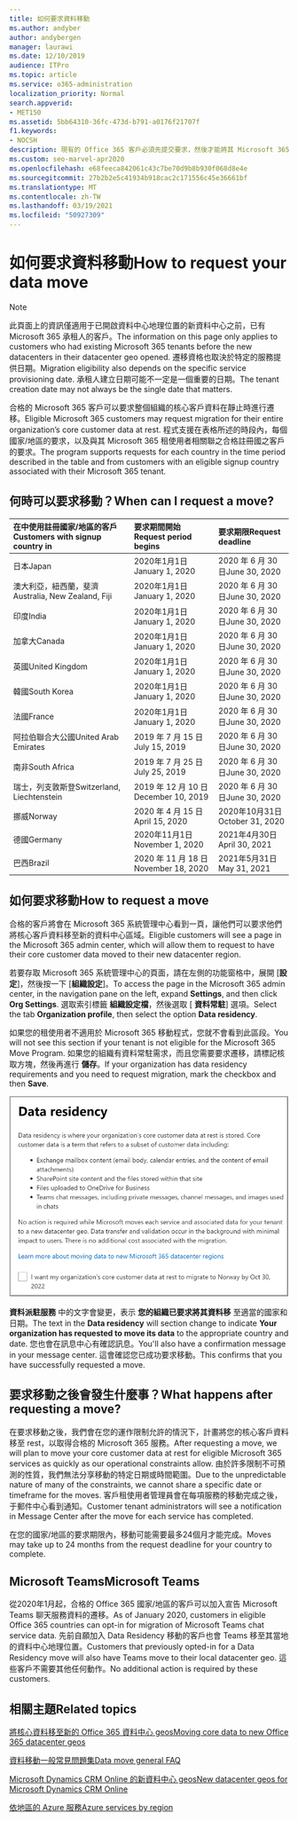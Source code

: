 ```yaml
---
title: 如何要求資料移動
ms.author: andyber
author: andybergen
manager: laurawi
ms.date: 12/10/2019
audience: ITPro
ms.topic: article
ms.service: o365-administration
localization_priority: Normal
search.appverid:
- MET150
ms.assetid: 5bb64310-36fc-473d-b791-a0176f21707f
f1.keywords:
- NOCSH
description: 現有的 Office 365 客戶必須先提交要求，然後才能將其 Microsoft 365 服務資料移至新的地理位置的國家/地區期限。
ms.custom: seo-marvel-apr2020
ms.openlocfilehash: e68feeca842061c43c7be70d9b8b930f068d8e4e
ms.sourcegitcommit: 27b2b2e5c41934b918cac2c171556c45e36661bf
ms.translationtype: MT
ms.contentlocale: zh-TW
ms.lasthandoff: 03/19/2021
ms.locfileid: "50927309"
---
```

# <a name="how-to-request-your-data-move"></a><span data-ttu-id="a67bb-103">如何要求資料移動</span><span class="sxs-lookup"><span data-stu-id="a67bb-103">How to request your data move</span></span>

> [!NOTE]
> <span data-ttu-id="a67bb-104">此頁面上的資訊僅適用于已開啟資料中心地理位置的新資料中心之前，已有 Microsoft 365 承租人的客戶。</span><span class="sxs-lookup"><span data-stu-id="a67bb-104">The information on this page only applies to customers who had existing Microsoft 365 tenants before the new datacenters in their datacenter geo opened.</span></span> <span data-ttu-id="a67bb-105">遷移資格也取決於特定的服務提供日期。</span><span class="sxs-lookup"><span data-stu-id="a67bb-105">Migration eligibility also depends on the specific service provisioning date.</span></span>  <span data-ttu-id="a67bb-106">承租人建立日期可能不一定是一個重要的日期。</span><span class="sxs-lookup"><span data-stu-id="a67bb-106">The tenant creation date may not always be the single date that matters.</span></span>
  
<span data-ttu-id="a67bb-107">合格的 Microsoft 365 客戶可以要求整個組織的核心客戶資料在靜止時進行遷移。</span><span class="sxs-lookup"><span data-stu-id="a67bb-107">Eligible Microsoft 365 customers may request migration for their entire organization’s core customer data at rest.</span></span>  <span data-ttu-id="a67bb-108">程式支援在表格所述的時段內，每個國家/地區的要求，以及與其 Microsoft 365 租使用者相關聯之合格註冊國之客戶的要求。</span><span class="sxs-lookup"><span data-stu-id="a67bb-108">The program supports requests for each country in the time period described in the table and from customers with an eligible signup country associated with their Microsoft 365 tenant.</span></span>
  
## <a name="when-can-i-request-a-move"></a><span data-ttu-id="a67bb-109">何時可以要求移動？</span><span class="sxs-lookup"><span data-stu-id="a67bb-109">When can I request a move?</span></span>

| <span data-ttu-id="a67bb-110">在中使用註冊國家/地區的客戶</span><span class="sxs-lookup"><span data-stu-id="a67bb-110">Customers with signup country in</span></span> | <span data-ttu-id="a67bb-111">要求期間開始</span><span class="sxs-lookup"><span data-stu-id="a67bb-111">Request period begins</span></span> | <span data-ttu-id="a67bb-112">要求期限</span><span class="sxs-lookup"><span data-stu-id="a67bb-112">Request deadline</span></span> |
|:-----|:-----|:-----|
|<span data-ttu-id="a67bb-113">日本</span><span class="sxs-lookup"><span data-stu-id="a67bb-113">Japan</span></span>  <br/> |<span data-ttu-id="a67bb-114">2020年1月1日</span><span class="sxs-lookup"><span data-stu-id="a67bb-114">January 1, 2020</span></span>  <br/> |<span data-ttu-id="a67bb-115">2020 年 6 月 30 日</span><span class="sxs-lookup"><span data-stu-id="a67bb-115">June 30, 2020</span></span>  <br/> |
|<span data-ttu-id="a67bb-116">澳大利亞，紐西蘭，斐濟</span><span class="sxs-lookup"><span data-stu-id="a67bb-116">Australia, New Zealand, Fiji</span></span>  <br/> |<span data-ttu-id="a67bb-117">2020年1月1日</span><span class="sxs-lookup"><span data-stu-id="a67bb-117">January 1, 2020</span></span>  <br/> |<span data-ttu-id="a67bb-118">2020 年 6 月 30 日</span><span class="sxs-lookup"><span data-stu-id="a67bb-118">June 30, 2020</span></span>  <br/> |
|<span data-ttu-id="a67bb-119">印度</span><span class="sxs-lookup"><span data-stu-id="a67bb-119">India</span></span>  <br/> |<span data-ttu-id="a67bb-120">2020年1月1日</span><span class="sxs-lookup"><span data-stu-id="a67bb-120">January 1, 2020</span></span>  <br/> |<span data-ttu-id="a67bb-121">2020 年 6 月 30 日</span><span class="sxs-lookup"><span data-stu-id="a67bb-121">June 30, 2020</span></span>  <br/> |
|<span data-ttu-id="a67bb-122">加拿大</span><span class="sxs-lookup"><span data-stu-id="a67bb-122">Canada</span></span>  <br/> |<span data-ttu-id="a67bb-123">2020年1月1日</span><span class="sxs-lookup"><span data-stu-id="a67bb-123">January 1, 2020</span></span>  <br/> |<span data-ttu-id="a67bb-124">2020 年 6 月 30 日</span><span class="sxs-lookup"><span data-stu-id="a67bb-124">June 30, 2020</span></span>  <br/> |
|<span data-ttu-id="a67bb-125">英國</span><span class="sxs-lookup"><span data-stu-id="a67bb-125">United Kingdom</span></span>  <br/> |<span data-ttu-id="a67bb-126">2020年1月1日</span><span class="sxs-lookup"><span data-stu-id="a67bb-126">January 1, 2020</span></span>  <br/> |<span data-ttu-id="a67bb-127">2020 年 6 月 30 日</span><span class="sxs-lookup"><span data-stu-id="a67bb-127">June 30, 2020</span></span>  <br/> |
|<span data-ttu-id="a67bb-128">韓國</span><span class="sxs-lookup"><span data-stu-id="a67bb-128">South Korea</span></span>  <br/> |<span data-ttu-id="a67bb-129">2020年1月1日</span><span class="sxs-lookup"><span data-stu-id="a67bb-129">January 1, 2020</span></span>  <br/> |<span data-ttu-id="a67bb-130">2020 年 6 月 30 日</span><span class="sxs-lookup"><span data-stu-id="a67bb-130">June 30, 2020</span></span>  <br/> |
|<span data-ttu-id="a67bb-131">法國</span><span class="sxs-lookup"><span data-stu-id="a67bb-131">France</span></span>  <br/> |<span data-ttu-id="a67bb-132">2020年1月1日</span><span class="sxs-lookup"><span data-stu-id="a67bb-132">January 1, 2020</span></span>  <br/> |<span data-ttu-id="a67bb-133">2020 年 6 月 30 日</span><span class="sxs-lookup"><span data-stu-id="a67bb-133">June 30, 2020</span></span>  <br/> |
|<span data-ttu-id="a67bb-134">阿拉伯聯合大公國</span><span class="sxs-lookup"><span data-stu-id="a67bb-134">United Arab Emirates</span></span>  <br/> |<span data-ttu-id="a67bb-135">2019 年 7 月 15 日</span><span class="sxs-lookup"><span data-stu-id="a67bb-135">July 15, 2019</span></span>  <br/> |<span data-ttu-id="a67bb-136">2020 年 6 月 30 日</span><span class="sxs-lookup"><span data-stu-id="a67bb-136">June 30, 2020</span></span>  <br/> |
|<span data-ttu-id="a67bb-137">南非</span><span class="sxs-lookup"><span data-stu-id="a67bb-137">South Africa</span></span>  <br/> |<span data-ttu-id="a67bb-138">2019 年 7 月 25 日</span><span class="sxs-lookup"><span data-stu-id="a67bb-138">July 25, 2019</span></span>  <br/> |<span data-ttu-id="a67bb-139">2020 年 6 月 30 日</span><span class="sxs-lookup"><span data-stu-id="a67bb-139">June 30, 2020</span></span>  <br/> |
|<span data-ttu-id="a67bb-140">瑞士，列支敦斯登</span><span class="sxs-lookup"><span data-stu-id="a67bb-140">Switzerland, Liechtenstein</span></span>  <br/> |<span data-ttu-id="a67bb-141">2019 年 12 月 10 日</span><span class="sxs-lookup"><span data-stu-id="a67bb-141">December 10, 2019</span></span>  <br/> |<span data-ttu-id="a67bb-142">2020 年 6 月 30 日</span><span class="sxs-lookup"><span data-stu-id="a67bb-142">June 30, 2020</span></span>  <br/> |
|<span data-ttu-id="a67bb-143">挪威</span><span class="sxs-lookup"><span data-stu-id="a67bb-143">Norway</span></span>  <br/> |<span data-ttu-id="a67bb-144">2020 年 4 月 15 日</span><span class="sxs-lookup"><span data-stu-id="a67bb-144">April 15, 2020</span></span>  <br/> |<span data-ttu-id="a67bb-145">2020年10月31日</span><span class="sxs-lookup"><span data-stu-id="a67bb-145">October 31, 2020</span></span>  <br/> |
|<span data-ttu-id="a67bb-146">德國</span><span class="sxs-lookup"><span data-stu-id="a67bb-146">Germany</span></span>  <br/> |<span data-ttu-id="a67bb-147">2020年11月1日</span><span class="sxs-lookup"><span data-stu-id="a67bb-147">November 1, 2020</span></span>  <br/> |<span data-ttu-id="a67bb-148">2021年4月30日</span><span class="sxs-lookup"><span data-stu-id="a67bb-148">April 30, 2021</span></span>  <br/> |
|<span data-ttu-id="a67bb-149">巴西</span><span class="sxs-lookup"><span data-stu-id="a67bb-149">Brazil</span></span>  <br/> |<span data-ttu-id="a67bb-150">2020 年 11 月 18 日</span><span class="sxs-lookup"><span data-stu-id="a67bb-150">November 18, 2020</span></span>  <br/> |<span data-ttu-id="a67bb-151">2021年5月31日</span><span class="sxs-lookup"><span data-stu-id="a67bb-151">May 31, 2021</span></span>  <br/> |

## <a name="how-to-request-a-move"></a><span data-ttu-id="a67bb-152">如何要求移動</span><span class="sxs-lookup"><span data-stu-id="a67bb-152">How to request a move</span></span>

<span data-ttu-id="a67bb-153">合格的客戶將會在 Microsoft 365 系統管理中心看到一頁，讓他們可以要求他們將核心客戶資料移至新的資料中心區域。</span><span class="sxs-lookup"><span data-stu-id="a67bb-153">Eligible customers will see a page in the Microsoft 365 admin center, which will allow them to request to have their core customer data moved to their new datacenter region.</span></span>  
  
<span data-ttu-id="a67bb-154">若要存取 Microsoft 365 系統管理中心的頁面，請在左側的功能窗格中，展開 [**設定**]，然後按一下 [**組織設定**]。</span><span class="sxs-lookup"><span data-stu-id="a67bb-154">To access the page in the Microsoft 365 admin center, in the navigation pane on the left, expand **Settings**, and then click **Org Settings**.</span></span>
<span data-ttu-id="a67bb-155">選取索引標籤 **組織設定檔**，然後選取 [ **資料常駐**] 選項。</span><span class="sxs-lookup"><span data-stu-id="a67bb-155">Select the tab **Organization profile**, then select the option **Data residency**.</span></span>
  
<span data-ttu-id="a67bb-156">如果您的租使用者不適用於 Microsoft 365 移動程式，您就不會看到此區段。</span><span class="sxs-lookup"><span data-stu-id="a67bb-156">You will not see this section if your tenant is not eligible for the Microsoft 365 Move Program.</span></span>  <span data-ttu-id="a67bb-157">如果您的組織有資料常駐需求，而且您需要要求遷移，請標記核取方塊，然後再進行 **儲存**。</span><span class="sxs-lookup"><span data-stu-id="a67bb-157">If your organization has data residency requirements and you need to request migration, mark the checkbox and then **Save**.</span></span>
  
![資料中心加入動作畫面](../media/dataresidencyflyoutae.jpg)
  
<span data-ttu-id="a67bb-159">**資料派駐服務** 中的文字會變更，表示 **您的組織已要求將其資料移** 至適當的國家和日期。</span><span class="sxs-lookup"><span data-stu-id="a67bb-159">The text in the **Data residency** will section change to indicate **Your organization has requested to move its data** to the appropriate country and date.</span></span> <span data-ttu-id="a67bb-160">您也會在訊息中心有確認訊息。</span><span class="sxs-lookup"><span data-stu-id="a67bb-160">You'll also have a confirmation message in your message center.</span></span> <span data-ttu-id="a67bb-161">這會確認您已成功要求移動。</span><span class="sxs-lookup"><span data-stu-id="a67bb-161">This confirms that you have successfully requested a move.</span></span> 
  
## <a name="what-happens-after-requesting-a-move"></a><span data-ttu-id="a67bb-162">要求移動之後會發生什麼事？</span><span class="sxs-lookup"><span data-stu-id="a67bb-162">What happens after requesting a move?</span></span>

<span data-ttu-id="a67bb-163">在要求移動之後，我們會在您的運作限制允許的情況下，計畫將您的核心客戶資料移至 rest，以取得合格的 Microsoft 365 服務。</span><span class="sxs-lookup"><span data-stu-id="a67bb-163">After requesting a move, we will plan to move your core customer data at rest for eligible Microsoft 365 services as quickly as our operational constraints allow.</span></span> <span data-ttu-id="a67bb-164">由於許多限制不可預測的性質，我們無法分享移動的特定日期或時間範圍。</span><span class="sxs-lookup"><span data-stu-id="a67bb-164">Due to the unpredictable nature of many of the constraints, we cannot share a specific date or timeframe for the moves.</span></span> <span data-ttu-id="a67bb-165">客戶租使用者管理員會在每項服務的移動完成之後，于郵件中心看到通知。</span><span class="sxs-lookup"><span data-stu-id="a67bb-165">Customer tenant administrators will see a notification in Message Center after the move for each service has completed.</span></span>
  
<span data-ttu-id="a67bb-166">在您的國家/地區的要求期限內，移動可能需要最多24個月才能完成。</span><span class="sxs-lookup"><span data-stu-id="a67bb-166">Moves may take up to 24 months from the request deadline for your country to complete.</span></span>
  
## <a name="microsoft-teams"></a><span data-ttu-id="a67bb-167">Microsoft Teams</span><span class="sxs-lookup"><span data-stu-id="a67bb-167">Microsoft Teams</span></span>

<span data-ttu-id="a67bb-168">從2020年1月起，合格的 Office 365 國家/地區的客戶可以加入宣告 Microsoft Teams 聊天服務資料的遷移。</span><span class="sxs-lookup"><span data-stu-id="a67bb-168">As of January 2020, customers in eligible Office 365 countries can opt-in for migration of Microsoft Teams chat service data.</span></span>  <span data-ttu-id="a67bb-169">先前自願加入 Data Residency 移動的客戶也會 Teams 移至其當地的資料中心地理位置。</span><span class="sxs-lookup"><span data-stu-id="a67bb-169">Customers that previously opted-in for a Data Residency move will also have Teams move to their local datacenter geo.</span></span>  <span data-ttu-id="a67bb-170">這些客戶不需要其他任何動作。</span><span class="sxs-lookup"><span data-stu-id="a67bb-170">No additional action is required by these customers.</span></span>

## <a name="related-topics"></a><span data-ttu-id="a67bb-171">相關主題</span><span class="sxs-lookup"><span data-stu-id="a67bb-171">Related topics</span></span>

[<span data-ttu-id="a67bb-172">將核心資料移至新的 Office 365 資料中心 geos</span><span class="sxs-lookup"><span data-stu-id="a67bb-172">Moving core data to new Office 365 datacenter geos</span></span>](moving-data-to-new-datacenter-geos.md)

[<span data-ttu-id="a67bb-173">資料移動一般常見問題集</span><span class="sxs-lookup"><span data-stu-id="a67bb-173">Data move general FAQ</span></span>](data-move-faq.md)

[<span data-ttu-id="a67bb-174">Microsoft Dynamics CRM Online 的新資料中心 geos</span><span class="sxs-lookup"><span data-stu-id="a67bb-174">New datacenter geos for Microsoft Dynamics CRM Online</span></span>](/power-platform/admin/new-datacenter-regions)
  
[<span data-ttu-id="a67bb-175">依地區的 Azure 服務</span><span class="sxs-lookup"><span data-stu-id="a67bb-175">Azure services by region</span></span>](https://azure.microsoft.com/regions/)
